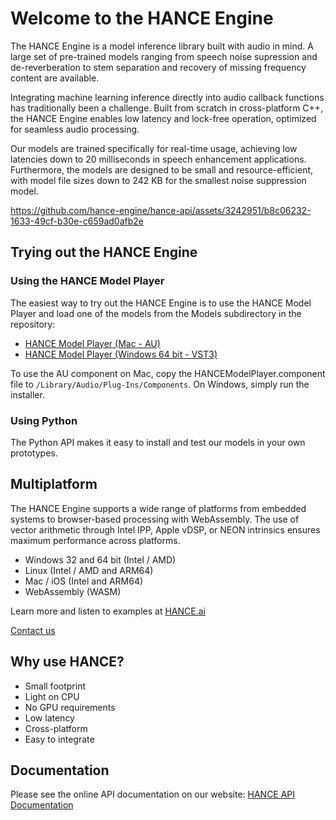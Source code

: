 # Welcome to the HANCE Engine

The HANCE Engine is a model inference library built with audio in mind. A large set of pre-trained models ranging from speech noise supression and de-reverberation to stem separation and recovery of missing frequency content are available.

Integrating machine learning inference directly into audio callback functions has traditionally been a challenge. Built from scratch in cross-platform C++, the HANCE Engine enables low latency and lock-free operation, optimized for seamless audio processing.

Our models are trained specifically for real-time usage, achieving low latencies down to 20 milliseconds in speech enhancement applications. Furthermore, the models are designed to be small and resource-efficient, with model file sizes down to 242 KB for the smallest noise suppression model.

https://github.com/hance-engine/hance-api/assets/3242951/b8c06232-1633-49cf-b30e-c659ad0afb2e

## Trying out the HANCE Engine

### Using the HANCE Model Player
The easiest way to try out the HANCE Engine is to use the HANCE Model Player and load one of the models from the Models subdirectory in the repository:
- [HANCE Model Player (Mac - AU)](https://143687363.fs1.hubspotusercontent-eu1.net/hubfs/143687363/HANCEModelPlayer.component.zip)
- [HANCE Model Player (Windows 64 bit - VST3)](https://143687363.fs1.hubspotusercontent-eu1.net/hubfs/143687363/HanceModelPlayer_Win64_2_9_90.exe)

To use the AU component on Mac, copy the HANCEModelPlayer.component file to `/Library/Audio/Plug-Ins/Components`. On Windows, simply run the installer.

### Using Python
The Python API makes it easy to install and test our models in your own prototypes.

## Multiplatform
The HANCE Engine supports a wide range of platforms from embedded systems to
browser-based processing with WebAssembly. The use of vector arithmetic through
Intel IPP, Apple vDSP, or NEON intrinsics ensures maximum performance across
platforms.

- Windows 32 and 64 bit (Intel / AMD)
- Linux (Intel / AMD and ARM64)
- Mac / iOS (Intel and ARM64)
- WebAssembly (WASM)

Learn more and listen to examples at [HANCE.ai](https://hance.ai)

[Contact us](https://hance.ai/contact/)

## Why use HANCE?

- Small footprint
- Light on CPU
- No GPU requirements
- Low latency
- Cross-platform
- Easy to integrate

## Documentation

Please see the online API documentation on our website:
[HANCE API Documentation](https://hance.ai/docs/welcome)
